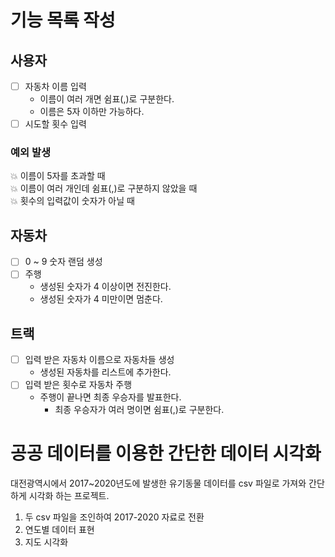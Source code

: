 기능 목록 작성
==========

## 사용자
- [ ] 자동차 이름 입력
  * 이름이 여러 개면 쉼표(,)로 구분한다.
  * 이름은 5자 이하만 가능하다.
- [ ] 시도할 횟수 입력
### 예외 발생
:boom: 이름이 5자를 초과할 때  
:boom: 이름이 여러 개인데 쉼표(,)로 구분하지 않았을 때  
:boom: 횟수의 입력값이 숫자가 아닐 때  

## 자동차
- [ ] 0 ~ 9 숫자 랜덤 생성
- [ ] 주행
  * 생성된 숫자가 4 이상이면 전진한다.
  * 생성된 숫자가 4 미만이면 멈춘다.
## 트랙
- [ ] 입력 받은 자동차 이름으로 자동차들 생성
  * 생성된 자동차를 리스트에 추가한다.
- [ ] 입력 받은 횟수로 자동차 주행
  * 주행이 끝나면 최종 우승자를 발표한다.
    * 최종 우승자가 여러 명이면 쉼표(,)로 구분한다.


# 공공 데이터를 이용한 간단한 데이터 시각화

대전광역시에서 2017~2020년도에 발생한 유기동물 데이터를 csv 파일로 가져와 간단하게 시각화 하는 프로젝트.

1. 두 csv 파일을 조인하여 2017-2020 자료로 전환
2. 연도별 데이터 표현
3. 지도 시각화
